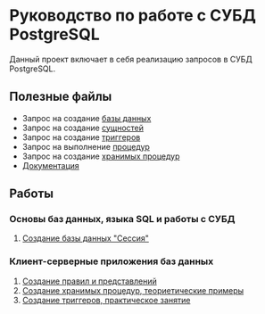 # Руководство по работе с СУБД PostgreSQL
Данный проект включает в себя реализацию запросов в СУБД PostgreSQL.
## Полезные файлы
- Запрос на создание [базы данных](creating_database/create_database.sql) 
- Запрос на создание [сущностей](creating_database/create_tables.sql)
- Запрос на создание [триггеров](triggers_examples/triggers_examples.sql)
- Запрос на выполнение [процедур](procedures/procedures.sql)
- Запрос на создание [хранимых процедур](procedures/storage_procedures.sql)
- [Документация](Documentation.docx)
## Работы
### Основы баз данных, языка SQL и работы с СУБД
1. [Создание базы данных "Сессия"](/creating_database/README.md)
### Клиент-серверные приложения баз данных
1. [Создание правил и представлений](rules_defaults_views/README.md)
2. [Создание хранимых процедур, теориетические примеры](procedures/README.md)
3. [Создание триггеров, практическое занятие](triggers_examples/README.md)
